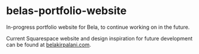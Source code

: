 # belas-portfolio-website
In-progress portfolio website for Bela, to continue working on in the future.

Current Squarespace website and design inspiration for future development can be found at <a href="belakirpalani.com" target="_blank">belakirpalani.com</a>.

